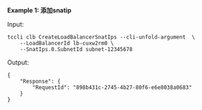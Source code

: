 **Example 1: 添加snatip**



Input: 

```
tccli clb CreateLoadBalancerSnatIps --cli-unfold-argument  \
    --LoadBalancerId lb-cuxw2rm0 \
    --SnatIps.0.SubnetId subnet-12345678
```

Output: 
```
{
    "Response": {
        "RequestId": "898b431c-2745-4b27-80f6-e6e8038a0683"
    }
}
```

